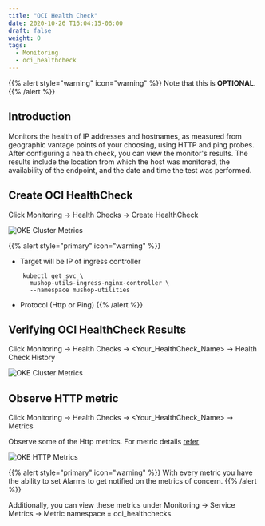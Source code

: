 ```yaml
---
title: "OCI Health Check"
date: 2020-10-26 T16:04:15-06:00
draft: false
weight: 0
tags:
  - Monitoring
  - oci_healthcheck
---
```


{{% alert style="warning" icon="warning" %}}
Note that this is **OPTIONAL**.  
{{% /alert %}}

## Introduction

Monitors the health of IP addresses and hostnames, as measured from geographic vantage points of your choosing, using HTTP and ping probes. After configuring a health check, you can view the monitor's results. The results include the location from which the host was monitored, the availability of the endpoint, and the date and time the test was performed.

## Create OCI HealthCheck

Click Monitoring -> Health Checks -> Create HealthCheck

![OKE Cluster Metrics](../images/create-healthcheck.png)

{{% alert style="primary" icon="warning" %}}
- Target will be IP of ingress controller
```
	kubectl get svc \
	  mushop-utils-ingress-nginx-controller \
	  --namespace mushop-utilities
```
- Protocol (Http or Ping)
{{% /alert %}}
	
## Verifying OCI HealthCheck Results

Click Monitoring -> Health Checks -> <Your_HealthCheck_Name> -> Health Check History


![OKE Cluster Metrics](../images/view-healthcheck.png)

## Observe HTTP metric

Click Monitoring -> Health Checks -> <Your_HealthCheck_Name> -> Metrics

Observe some of the Http metrics. For metric details [refer](https://docs.cloud.oracle.com/en-us/iaas/Content/HealthChecks/Reference/metricsalarms.htm)

![OKE HTTP Metrics](../images/healthcheck-metric.png)

{{% alert style="primary" icon="warning" %}}
With every metric you have the ability to set Alarms to get notified on the metrics of concern.
{{% /alert %}}

Additionally, you can view these metrics under Monitoring -> Service Metrics -> Metric namespace = oci_healthchecks.

